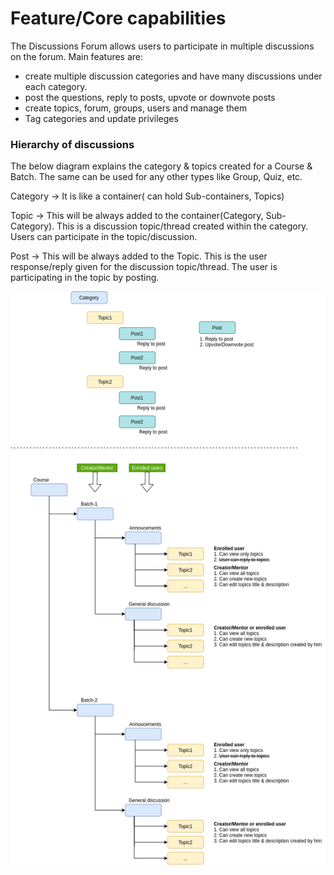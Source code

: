 # Feature/Core capabilities

The Discussions Forum allows users to participate in multiple discussions on the forum. Main features are:

* create multiple discussion categories and have many discussions under each category.
* post the questions, reply to posts, upvote or downvote posts
* create topics, forum, groups, users and manage them
* Tag categories and update privileges

### Hierarchy of discussions <a href="#hierarchy-of-discussions" id="hierarchy-of-discussions"></a>

The below diagram explains the category & topics created for a Course & Batch. The same can be used for any other types like Group, Quiz, etc.

Category → It is like a container( can hold Sub-containers, Topics)

Topic → This will be always added to the container(Category, Sub-Category). This is a discussion topic/thread created within the category. Users can participate in the topic/discussion.

Post → This will be always added to the Topic. This is the user response/reply given for the discussion topic/thread. The user is participating in the topic by posting.



![](<../../../.gitbook/assets/Discussion forum categories.png>)

